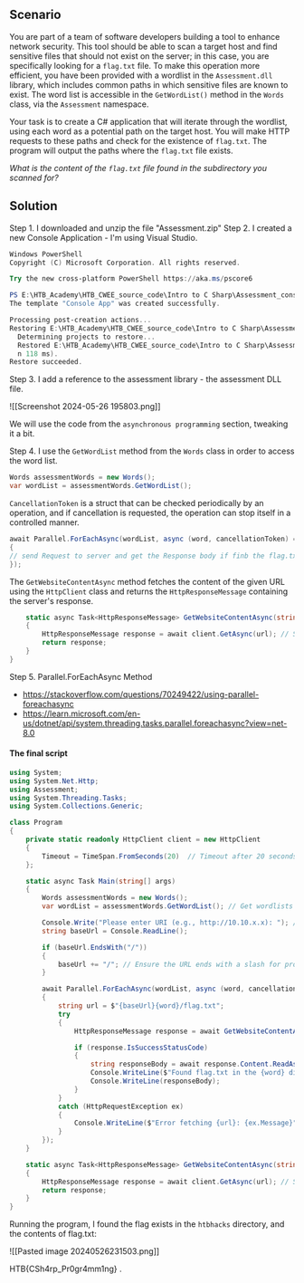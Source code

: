 ## Scenario
You are part of a team of software developers building a tool to enhance network security. This tool should be able to scan a target host and find sensitive files that should not exist on the server; in this case, you are specifically looking for a `flag.txt` file. To make this operation more efficient, you have been provided with a wordlist in the `Assessment.dll` library, which includes common paths in which sensitive files are known to exist. The word list is accessible in the `GetWordList()` method in the `Words` class, via the `Assessment` namespace.

Your task is to create a C# application that will iterate through the wordlist, using each word as a potential path on the target host. You will make HTTP requests to these paths and check for the existence of `flag.txt`. The program will output the paths where the `flag.txt` file exists.

*What is the content of the `flag.txt` file found in the subdirectory you scanned for?*
## Solution


Step 1. I downloaded and unzip the file "Assessment.zip" 
Step 2. I created a new Console Application - I'm using Visual Studio.

```powershell
Windows PowerShell
Copyright (C) Microsoft Corporation. All rights reserved.

Try the new cross-platform PowerShell https://aka.ms/pscore6

PS E:\HTB_Academy\HTB_CWEE_source_code\Intro to C Sharp\Assessment_console_app> dotnet new console
The template "Console App" was created successfully.

Processing post-creation actions...
Restoring E:\HTB_Academy\HTB_CWEE_source_code\Intro to C Sharp\Assessment_console_app\Assessment_console_app.csproj:
  Determining projects to restore...
  Restored E:\HTB_Academy\HTB_CWEE_source_code\Intro to C Sharp\Assessment_console_app\Assessment_console_app.csproj (i
  n 118 ms).
Restore succeeded.
```

Step 3. I add a reference to the assessment library - the assessment DLL file.

![[Screenshot 2024-05-26 195803.png]]

We will use the code from the `asynchronous programming` section, tweaking it a bit.

Step 4. I use the `GetWordList` method from the `Words` class in order to access the word list.

```csharp
Words assessmentWords = new Words();
var wordList = assessmentWords.GetWordList();
```

`CancellationToken` is a struct that can be checked periodically by an operation, and if cancellation is requested, the operation can stop itself in a controlled manner.

```csharp
await Parallel.ForEachAsync(wordList, async (word, cancellationToken) =>
{
// send Request to server and get the Response body if finb the flag.txt
});
```

The `GetWebsiteContentAsync` method fetches the content of the given URL using the `HttpClient` class and returns the `HttpResponseMessage` containing the server's response.

```csharp
    static async Task<HttpResponseMessage> GetWebsiteContentAsync(string url)
    {
        HttpResponseMessage response = await client.GetAsync(url); // Send a GET request
        return response;
    }
}
```

Step 5. Parallel.ForEachAsync Method
- https://stackoverflow.com/questions/70249422/using-parallel-foreachasync
- https://learn.microsoft.com/en-us/dotnet/api/system.threading.tasks.parallel.foreachasync?view=net-8.0

#### The final script

```csharp
using System;
using System.Net.Http;
using Assessment;
using System.Threading.Tasks;
using System.Collections.Generic;

class Program
{
    private static readonly HttpClient client = new HttpClient
    {
        Timeout = TimeSpan.FromSeconds(20)  // Timeout after 20 seconds
    };

    static async Task Main(string[] args)
    {
        Words assessmentWords = new Words();
        var wordList = assessmentWords.GetWordList(); // Get wordlists from the DLL libs

        Console.Write("Please enter URI (e.g., http://10.10.x.x): "); // Take the input
        string baseUrl = Console.ReadLine();

        if (baseUrl.EndsWith("/"))
        {
            baseUrl += "/"; // Ensure the URL ends with a slash for proper URI concatenation
        }

        await Parallel.ForEachAsync(wordList, async (word, cancellationToken) =>
        {
            string url = $"{baseUrl}{word}/flag.txt";
            try
            {
                HttpResponseMessage response = await GetWebsiteContentAsync(url);

                if (response.IsSuccessStatusCode)
                {
                    string responseBody = await response.Content.ReadAsStringAsync(); // Read the response content
                    Console.WriteLine($"Found flag.txt in the {word} directory, content:"); // Output the flag.txt
                    Console.WriteLine(responseBody);
                }
            }
            catch (HttpRequestException ex)
            {
                Console.WriteLine($"Error fetching {url}: {ex.Message}");
            }
        });
    }

    static async Task<HttpResponseMessage> GetWebsiteContentAsync(string url)
    {
        HttpResponseMessage response = await client.GetAsync(url); // Send a GET request
        return response;
    }
}
```

Running the program, I found the flag exists in the `htbhacks` directory, and the contents of flag.txt:

![[Pasted image 20240526231503.png]]

HTB{CSh4rp_Pr0gr4mm1ng}
.